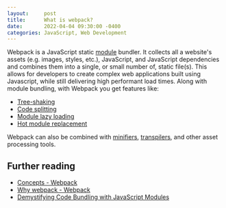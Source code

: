 ```yaml
---
layout:     post
title:      What is webpack?
date:       2022-04-04 09:30:00 -0400
categories: JavaScript, Web Development
---
```


Webpack is a JavaScript static [module](/what-are-javascript-modules) bundler. It collects all a website's assets (e.g. images, styles, etc.), JavaScript, and JavaScript dependencies and combines them into a single, or small number of, static file(s). This allows for developers to create complex web applications built using Javascript, while still delivering high performant load times. Along with module bundling, with Webpack you get features like:

- [Tree-shaking](/what-is-tree-shaking)
- [Code splitting](/what-is-code-splitting)
- [Module lazy loading](/what-is-module-lazy-loading)
- [Hot module replacement](/what-is-hot-module-replacement)

Webpack can also be combined with [minifiers](/what-is-minification), [transpilers](/what-is-transpiling), and other asset processing tools.

## Further reading

- [Concepts - Webpack](https://webpack.js.org/concepts/)
- [Why webpack - Webpack](https://webpack.js.org/concepts/why-webpack)
- [Demystifying Code Bundling with JavaScript Modules](https://www.simplethread.com/javascript-modules-and-code-bundling-explained/)

